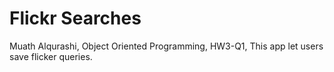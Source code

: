 # Flickr Searches
Muath Alqurashi, Object Oriented Programming, HW3-Q1,
This app let users save flicker queries. 